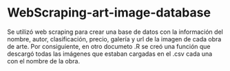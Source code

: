 # WebScraping-art-image-database
Se utilizó web scraping para crear una base de datos con la información del nombre, autor, clasificación, precio, galería y url de la imagen de cada obra de arte. Por consiguiente, en otro documeto .R se creó una función que descargó todas las imágenes que estaban cargadas en el .csv cada una con el nombre de la obra.
